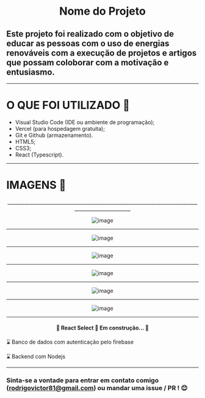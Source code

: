 

<h1 align="center">Nome do Projeto</h1>

## Este projeto foi realizado com o objetivo de educar as pessoas com o uso de energias renováveis com a execução de projetos e artigos que possam coloborar com a motivação e entusiasmo.

_____________________________________________________________________________________________________

# O QUE FOI UTILIZADO 🚀 

- Visual Studio Code (IDE ou ambiente de programação);
- Vercel (para hospedagem gratuita);
- Git e Github (armazenamento).
- HTML5;
- CSS3;
- React (Typescript).

_____________________________________________________________________________________________________

# IMAGENS 📸

<div align="center" >
_____________________________________________________________________________________________________

![image](https://user-images.githubusercontent.com/75763403/115097846-ee32f500-9f02-11eb-8767-1f56c6ac18f6.png)

_____________________________________________________________________________________________________

![image](https://user-images.githubusercontent.com/75763403/119580270-73c58280-bd96-11eb-935e-be76f10b47cf.png)

_____________________________________________________________________________________________________

![image](https://user-images.githubusercontent.com/75763403/119580287-7c1dbd80-bd96-11eb-95b8-6db503110ca8.png)

_____________________________________________________________________________________________________

![image](https://user-images.githubusercontent.com/75763403/119580295-7f18ae00-bd96-11eb-9827-b2091b3539de.png)

_____________________________________________________________________________________________________

![image](https://user-images.githubusercontent.com/75763403/119580310-83dd6200-bd96-11eb-9d2c-76b44f5ad0c4.png)

_____________________________________________________________________________________________________

![image](https://user-images.githubusercontent.com/75763403/119580317-86d85280-bd96-11eb-9fdf-8a680ae68317.png)

_____________________________________________________________________________________________________
</div>

<h4 align="center"> 
	🚧  React Select 🚀 Em construção...  🚧
</h4>

⌛ Banco de dados com autenticação pelo firebase

⌛ Backend com Nodejs

_____________________________________________________________________________________________________

### Sinta-se a vontade para entrar em contato comigo (rodrigovictor81@gmail.com) ou mandar uma issue / PR !  😊  
